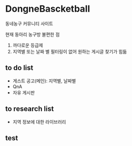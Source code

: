 # DongneBascketball
동네농구 커뮤니티 사이트

현재 동아리 농구방 불편한 점
1. 까다로운 등급제
2. 지역별 또는 날짜 별 필터링이 없어 원하는 게시글 찾기가 힘듦

## to do list
- 게스트 공고(메인): 지역별, 날짜별
- QnA
- 자유 게시판

## to research list
- 지역 정보에 대한 라이브러리

## test
